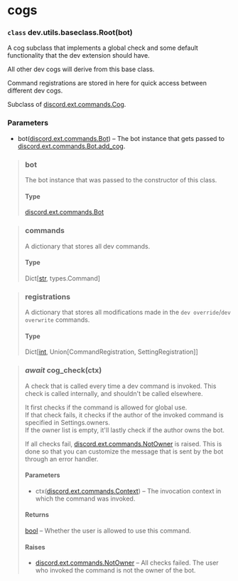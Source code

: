 # cogs

### `class` dev.utils.baseclass.Root(bot)

A cog subclass that implements a global check and some default functionality that the dev extension should have.

All other dev cogs will derive from this base class.

Command registrations are stored in here for quick access between different dev cogs.

Subclass
of [discord.ext.commands.Cog](https://discordpy.readthedocs.io/en/stable/ext/commands/api.html#discord.ext.commands.Cog).

### Parameters

- bot([discord.ext.commands.Bot](https://discordpy.readthedocs.io/en/latest/ext/commands/api.html#discord.ext.commands.Bot)) –
The bot instance that gets passed
to [discord.ext.commands.Bot.add_cog](https://discordpy.readthedocs.io/en/latest/ext/commands/api.html#discord.ext.commands.Bot.add_cog).

> ### bot
> The bot instance that was passed to the constructor of this class.
> #### Type
> [discord.ext.commands.Bot](https://discordpy.readthedocs.io/en/latest/ext/commands/api.html#discord.ext.commands.Bot)

> ### commands
> A dictionary that stores all dev commands.
> #### Type
> Dict[[str](https://docs.python.org/3/library/stdtypes.html#str), types.Command]

> ### registrations
> A dictionary that stores all modifications made in the `dev override`/`dev overwrite` commands.
> #### Type
> Dict[[int](https://docs.python.org/3/library/functions.html#int), Union[CommandRegistration, SettingRegistration]]

> ### *await* cog_check(ctx)
> A check that is called every time a dev command is invoked. 
> This check is called internally, and shouldn't be called elsewhere.
>
> It first checks if the command is allowed for global use.  
> If that check fails, it checks if the author of the invoked command is specified in Settings.owners.  
> If the owner list is empty, it'll lastly check if the author owns the bot.
>
> If all checks
fail, [discord.ext.commands.NotOwner](https://discordpy.readthedocs.io/en/stable/ext/commands/api.html#discord.ext.commands.NotOwner)
is raised. This is done so that you can customize the message that is sent by the bot through an error handler.
> #### Parameters
> - ctx([discord.ext.commands.Context](https://discordpy.readthedocs.io/en/latest/ext/commands/api.html#discord.ext.commands.Context)) –
> The invocation context in which the command was invoked.
> #### Returns
> [bool](https://docs.python.org/3/library/functions.html#bool) – Whether the user is allowed to use this command.
> #### Raises
> - [discord.ext.commands.NotOwner](https://discordpy.readthedocs.io/en/latest/ext/commands/api.html#discord.ext.commands.NotOwner) –
    All checks failed. The user who invoked the command is not the owner of the bot.